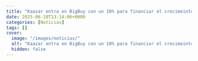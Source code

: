 ```yaml
---
title: "Kaazar entra en BigBuy con un 10% para financiar el crecimeinto y reestructurar la deuda"
date: 2025-06-18T13:14:06+0000
categories: [Noticias]
tags: []
cover:
  image: "/images/noticias/"
  alt: "Kaazar entra en BigBuy con un 10% para financiar el crecimeinto y reestructurar la deuda"
  hidden: false
---
```



